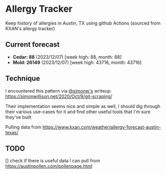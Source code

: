 # Allergy Tracker

Keep history of allergies in Austin, TX using github Actions (sourced from KXAN's allergy tracker)

## Current forecast
<!-- INJECT FORECAST -->
- **Cedar: 88** (2023/12/07)  [week high: 88, month: 88]
- **Mold: 26149** (2023/12/07)  [week high: 43716, month: 43716]
<!-- END INJECT FORECAST -->

## Technique

I encountered this pattern via [@simonw's](https://github.com/simonw) writeup: https://simonwillison.net/2020/Oct/9/git-scraping/

Their implementation seems nice and simple as well, I should dig through their various use-cases for it and find other useful tools that I'm sure they've built

Pulling data from https://www.kxan.com/weather/allergy-forecast-austin-texas/

## TODO

[] check if there is useful data I can pull from https://austinpollen.com/pollenpage.html
